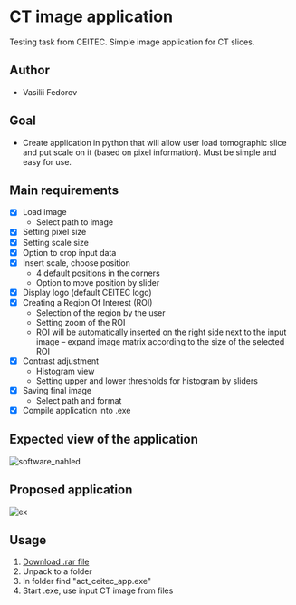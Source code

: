 # CT image application
Testing task from CEITEC. Simple image application for CT slices.

## Author
- Vasilii Fedorov

## Goal
- Create application in python that will allow user load tomographic slice and put scale on it (based on pixel information). Must be simple and easy for use.

## Main requirements
- [x] Load image
  - Select path to image
- [x] Setting pixel size
- [x] Setting scale size
- [x] Option to crop input data
- [x] Insert scale, choose position
  - 4 default positions in the corners
  - Option to move position by slider
- [x] Display logo (default CEITEC logo)
- [x] Creating a Region Of Interest (ROI)
  - Selection of the region by the user
  - Setting zoom of the ROI
  - ROI will be automatically inserted on the right side next to the input image – expand image matrix according to the size of the selected ROI
- [x] Contrast adjustment
  - Histogram view
  - Setting upper and lower thresholds for histogram by sliders
- [x] Saving final image
  - Select path and format
- [x] Compile application into .exe
  
## Expected view of the application
![software_nahled](https://user-images.githubusercontent.com/62359460/186752396-b89e6a21-8b07-4af7-b67d-5e84f281918d.jpg)

## Proposed application
![ex](https://user-images.githubusercontent.com/62359460/186752998-62633ef7-2bb9-4776-a4d9-1c17444da272.png)

## Usage
1) [Download .rar file](https://drive.google.com/file/d/1MTD9fo97rsXnN1AhHSzxxtqL1hlpXind/view?usp=sharing)
2) Unpack to a folder
3) In folder find "act_ceitec_app.exe"
4) Start .exe, use input CT image from files
